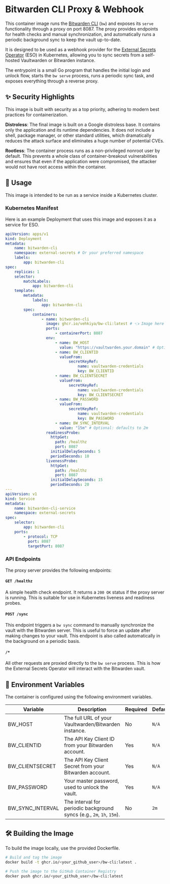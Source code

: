 # Bitwarden CLI Proxy & Webhook

This container image runs the [Bitwarden CLI](https://github.com/bitwarden/clients) (`bw`) and exposes its `serve` functionality through a proxy on port 8087. The proxy provides endpoints for health checks and manual synchronization, and automatically runs a periodic background sync to keep the vault up-to-date.

It is designed to be used as a webhook provider for the [External Secrets Operator](https://external-secrets.io/latest/) (ESO) in Kubernetes, allowing you to sync secrets from a self-hosted Vaultwarden or Bitwarden instance.

The entrypoint is a small Go program that handles the initial login and unlock flow, starts the `bw serve` process, runs a periodic sync task, and exposes everything through a reverse proxy.

## ✨ Security Highlights

This image is built with security as a top priority, adhering to modern best practices for containerization.

**Distroless**: The final image is built on a Google distroless base. It contains only the application and its runtime
dependencies. It does not include a shell, package manager, or other standard utilities, which dramatically reduces the
attack surface and eliminates a huge number of potential CVEs.

**Rootless**: The container process runs as a non-privileged nonroot user by default. This prevents a whole class of
container-breakout vulnerabilities and ensures that even if the application were compromised, the attacker would not
have root access within the container.

## 🚀 Usage

This image is intended to be run as a service inside a Kubernetes cluster.

### Kubernetes Manifest
Here is an example Deployment that uses this image and exposes it as a service for ESO.

```YAML
apiVersion: apps/v1
kind: Deployment
metadata:
    name: bitwarden-cli
    namespace: external-secrets # Or your preferred namespace
    labels:
        app: bitwarden-cli
spec:
    replicas: 1
    selector:
        matchLabels:
            app: bitwarden-cli
    template:
        metadata:
            labels:
                app: bitwarden-cli
        spec:
            containers:
                - name: bitwarden-cli
                  image: ghcr.io/vehkiya/bw-cli:latest # 👈 Image here
                  ports:
                      - containerPort: 8087
                  env:
                      - name: BW_HOST
                        value: "https://vaultwarden.your.domain" # Optional
                      - name: BW_CLIENTID
                        valueFrom:
                            secretKeyRef:
                                name: vaultwarden-credentials
                                key: BW_CLIENTID
                      - name: BW_CLIENTSECRET
                        valueFrom:
                            secretKeyRef:
                                name: vaultwarden-credentials
                                key: BW_CLIENTSECRET
                      - name: BW_PASSWORD
                        valueFrom:
                            secretKeyRef:
                                name: vaultwarden-credentials
                                key: BW_PASSWORD
                      - name: BW_SYNC_INTERVAL
                        value: "15m" # Optional: defaults to 2m
                  readinessProbe:
                    httpGet:
                      path: /healthz
                      port: 8087
                    initialDelaySeconds: 5
                    periodSeconds: 10
                  livenessProbe:
                    httpGet:
                      path: /healthz
                      port: 8087
                    initialDelaySeconds: 15
                    periodSeconds: 20
---
apiVersion: v1
kind: Service
metadata:
    name: bitwarden-cli-service
    namespace: external-secrets
spec:
    selector:
        app: bitwarden-cli
    ports:
        - protocol: TCP
          port: 8087
          targetPort: 8087
```

### API Endpoints

The proxy server provides the following endpoints:

#### `GET /healthz`

A simple health check endpoint. It returns a `200 OK` status if the proxy server is running. This is suitable for use in Kubernetes liveness and readiness probes.

#### `POST /sync`

This endpoint triggers a `bw sync` command to manually synchronize the vault with the Bitwarden server. This is useful to force an update after making changes to your vault. This endpoint is also called automatically in the background on a periodic basis.

#### `/*`

All other requests are proxied directly to the `bw serve` process. This is how the External Secrets Operator will interact with the Bitwarden vault.

## 🔧 Environment Variables

The container is configured using the following environment variables.

| Variable           | Description                                                                    | Required | Default |
|--------------------|--------------------------------------------------------------------------------|----------|---------|
| BW_HOST            | The full URL of your Vaultwarden/Bitwarden instance.                           | No       | `N/A`   |
| BW_CLIENTID        | The API Key Client ID from your Bitwarden account.                             | Yes      | `N/A`   |
| BW_CLIENTSECRET    | The API Key Client Secret from your Bitwarden account.                         | Yes      | `N/A`   |
| BW_PASSWORD        | Your master password, used to unlock the vault.                                | Yes      | `N/A`   |
| BW_SYNC_INTERVAL   | The interval for periodic background syncs (e.g., `2m`, `1h`, `15m`).           | No       | `2m`    |

## 🛠️ Building the Image

To build the image locally, use the provided Dockerfile.

```Bash
# Build and tag the image
docker build -t ghcr.io/<your_github_user>/bw-cli:latest .

# Push the image to the GitHub Container Registry
docker push ghcr.io/<your_github_user>/bw-cli:latest
```